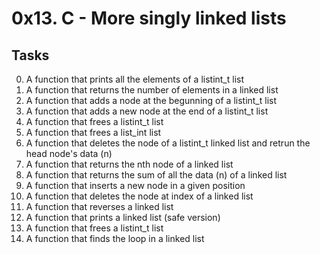 # 0x13. C - More singly linked lists
## Tasks

0. A function that prints all the elements of a listint_t list
1. A function that returns the number of elements in a linked list
2. A function that adds a node at the begunning of a listint_t list
3. A function that adds a new node at the end of a listint_t list
4. A function that frees a listint_t list
5. A function that frees a list_int list
6. A function that deletes the node of a listint_t linked list and retrun the head
node's data (n)
7. A function that returns the nth node of a linked list
8. A function that returns the sum of all the data (n) of a linked list
9. A function that inserts a new node in a given position
10. A function that deletes the node at index of a linked list
11. A function that reverses a linked list
12. A function that prints a linked list (safe version)
13. A function that frees a listint_t list
14. A function that finds the loop in a linked list
